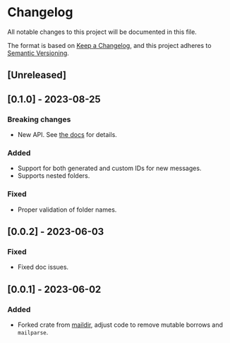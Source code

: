 # Changelog

All notable changes to this project will be documented in this file.

The format is based on [Keep a Changelog](https://keepachangelog.com/en/1.0.0/),
and this project adheres to [Semantic Versioning](https://semver.org/spec/v2.0.0.html).

## [Unreleased]

## [0.1.0] - 2023-08-25

### Breaking changes

- New API. See [the docs](https://docs.rs/maildirpp) for details.

### Added

- Support for both generated and custom IDs for new messages.
- Supports nested folders.

### Fixed

- Proper validation of folder names.

## [0.0.2] - 2023-06-03

### Fixed

- Fixed doc issues.

## [0.0.1] - 2023-06-02

### Added

- Forked crate from [maildir], adjust code to remove mutable borrows and `mailparse`.

[maildir]: https://github.com/staktrace/maildir
